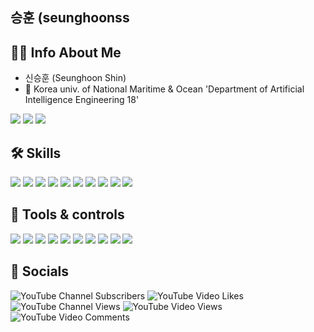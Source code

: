 ## 승훈 (seunghoonss

## 👦🏻 Info About Me
- 신승훈 (Seunghoon Shin)
- 🏫 Korea univ. of National Maritime & Ocean 'Department of Artificial Intelligence Engineering 18'
 
<a href="mailto:sshssh3961@naver.com"><img src="https://img.shields.io/badge/Email-03C75A?style=flat-square&logo=minutemailer&logoColor=white&link="/></a>
<a href="mailto:ssh3962@g.kmou.ac.k"><img src="https://img.shields.io/badge/Gmail-EA4335?style=flat-square&logo=Gmail&logoColor=white&link="/></a>
<a href="https://instagram.com/gnstls_?igshid=YmMyMTA2M2Y="><img src="https://img.shields.io/badge/Instagram-E4405F?style=flat-square&logo=instagram&logoColor=white&link="/></a>
<!--<a href="https://www.notion.so/AI-04a3a9b6863944ff8742c4e91e0fc653?pvs=="><img src="https://img.shields.io/badge/Notion-000000?style=flat-square&logo=Notion&logoColor=white&link="/></a>-->


<h2> 🛠 Skills </h2>

<img src="https://img.shields.io/badge/Python-3766AB?style=flat-square&logo=Python&logoColor=white"/></a>
<img src="https://img.shields.io/badge/C-A8B9CC?style=flat-square&logo=c&logoColor=white"/></a>
<img src="https://img.shields.io/badge/C++-00599C?style=flat-square&logo=cplusplus&logoColor=white"/></a>
<img src="https://img.shields.io/badge/Javascript-F7DF1E?style=flat-square&logo=Javascript&logoColor=white"/></a>
<img src="https://img.shields.io/badge/css-1572B6?style=flat-square&logo=CSS3&logoColor=white"/></a>
<img src="https://img.shields.io/badge/html-E34F26?style=flat-square&logo=html5&logoColor=white"/></a>
<img src="https://img.shields.io/badge/Django-092E20?style=flat-square&logo=django&logoColor=white"/></a>
<img src="https://img.shields.io/badge/Swift-F05138?style=flat-square&logo=swift&logoColor=white"/></a>
<img src="https://img.shields.io/badge/Mysql-F4479A1?style=flat-square&logo=mysql&logoColor=white"/></a>
<img src="https://img.shields.io/badge/YouTube-FF0000?style=flat-square&logo=youtube&logoColor=white"/></a>


<h2> 🔨 Tools & controls </h2>

<img src="https://img.shields.io/badge/Visual Studio-5C2D91?style=flat-square&logo=visualstudio&logoColor=white"/></a>
<img src="https://img.shields.io/badge/Visual Studio Code-007ACC?style=flat-square&logo=visualstudiocode&logoColor=white"/></a>
<img src="https://img.shields.io/badge/Google Colab-F9AB00?style=flat-square&logo=googlecolab&logoColor=white"/></a>
<img src="https://img.shields.io/badge/Arduino-00979D?style=flat-square&logo=arduino&logoColor=white"/></a>
<img src="https://img.shields.io/badge/QGIS-5C2D91?style=flat-square&logo=qgis&logoColor=white"/></a>
<img src="https://img.shields.io/badge/Adobe Premiere Pro-9999FF?style=flat-square&logo=adobepremierepro&logoColor=white"/></a>
<img src="https://img.shields.io/badge/Adobe PhotoShop-31A8FF?style=flat-square&logo=adobephotoshop&logoColor=white"/></a>
<img src="https://img.shields.io/badge/YouTube Studio-FF0000?style=flat-square&logo=youtubestudio&logoColor=white"/></a>
<img src="https://img.shields.io/badge/Github-181717?style=flat-square&logo=github&logoColor=white"/></a>
<img src="https://img.shields.io/badge/Notion-000000?style=flat-square&logo=notion&logoColor=white"/></a>


<h2> 🎥 Socials </h2>

![YouTube Channel Subscribers](https://img.shields.io/youtube/channel/subscribers/UCmHMbfsQoWdjlxS6e9wD9cg?style=social)
![YouTube Video Likes](https://img.shields.io/youtube/likes/yfIossqi6xc?style=social)
![YouTube Channel Views](https://img.shields.io/youtube/channel/views/UCmHMbfsQoWdjlxS6e9wD9cg?style=social)
![YouTube Video Views](https://img.shields.io/youtube/views/yfIossqi6xc?style=social)
![YouTube Video Comments](https://img.shields.io/youtube/comments/p8sBwfjjWaM?style=social)

<!--
<h2> 🎓 Activities </h2>

- Big Data Analytics Assoc. of Data Analysis Foundation
- Mentor of Education Mentoring of University District Office
- Clean Energy Policy Promotion Youth Supporters Busan City Hall
- College Student ICT Supporters of Busan Information Promotion Agency
- Korea Ocean Marine Equipment Research Institute National Labor Scholarship Student


<h2> 🏆 Award </h2>

- 2021 3D Modeling Design Division of the Idea Contest 'Best Award'
- 2022 Student Big Data Analysis Competition 'Encouragement Award'
- 2022 Cheonan City Data-Based Visualization Idea Contest 'Excellent Award'
- 2023 Social Welfare Plus Digitor Technology Idea Contest 'Excellent Award'
- 2023 Busan Tourism Idea Contest Using Data 'Encouragement Award'
- 2023 Gwangjin-gu Big Data Analysis Contest 'Best Award'


<h2> ⚖ Patent </h2>

- 국문 : 자동제동 및 동력보조 수단을 구비한 스마트 유모차
- 영문 : Smart Stroller with Automatic Braking and Power Auxiliary Means
- 출원 번호 : 10-2023-0025833


<h2> ⚙ Projects </h2>

`1. 빅데이터`


## 빅데이터 기반 주정차 모니터링 시스템 : 불법 주정차 해결을 위한 모니터링 솔루션
- [ ] 2023 광진구 빅데이터 분석 공모전 ‘최우수상’

✅ 광진구 주정차 관련 현황을 파악하기 위해 약 3년간의 불법 주정차 관련 현장 민원 분석 및 주차장 확보 현황에 대해 분석하여, 광진구 주정차 문제를 해결하고 주민들의 삶의 질을 높이고자 다음과 같은 서비스를 제안함

모니터링 서비스는 광진구의 주차 공간 분석과 불법주정차 모니터링을 통해 문제의 해결 방안을 제시하고, 실시간 모니터링 방식의 서비스를 제공함. 이를 통해 광진구 교통 관련 제도 대응 및 관리의 보조 수단으로써 활용할 수 있을 것이며, 주민들 또한 주차 공간 분석시스템을 활용하여 주민들 간 주정차 문제를 완화할 수 있을 것으로 기대함

### 역할

---

🗓️ **작업기간** : 2023.03.05~2023.06.27

👨‍💻 **투입인원** : 3명

📒 **주요업무** 

- 대표 팀장
- 아이디어 도출 및 기획
- Crowling 자료 구성 및 데이터 구축
- Python을 통해 데이터 전처리
- SQL 쿼리를 통해 데이터 취합
- EDA 탐색적 자료 및 데이터 분석
- Plotyexpress, Geopandas, Python 사이킷런 클러스터 라이브러리 활용
- K-Means Clustering 알고리즘 모델 프로그래밍
- Tableau 불법 주정차 현황 모니터링 대시보드 제작
- 프로젝트의 오류 및 버그 디버깅 및 수정

📒 **주요기능**

- 불법주정차 모니터링 시스템 : 
(1) 실시간 불법 주정차 단속 현황 제공(위반 위치 , 시간, 차량, 차종)
(2) 동별, 불법 주정차 순위 현황 제공(민원 건수, 단속 장소, 위반 내용
→ 불법주정차 다수 발생 지역 도출 & CCTV 추가 설치 근거 자료로 활용
- 주정차 현황 모니터링 시스템 :
(1) 실시간 주차 잔여 공간 현황 제공
(2) 동별, 주차장 별 상세 정보 제공(총 주차면, 운영 시간, 요금)
(3) 평점 및 리뷰 기반 주차장 추천
→ 특정 시간대 주차장 잔여 예측 & 주차공간 추가 설치 근거 자료로 활용

🌱 **스킬 및 사용툴**

`Python` `Tableau` `jquery` `Excel` `Sql` `Geocoding`  `visualStudio`

![image](https://github.com/seunghoonss/seunghoonss/assets/109809978/1a182bcb-f55b-41f5-8627-4fd24a205abc)

https://drive.google.com/file/d/1ymsd4_0hQt27M8gWTO5APRy6CxLhyGiJ/view?usp=sharing

## 의료폐기물 스마트 관리 시스템
- [ ] UNIST 2022 하반기 스마트 해상물류 창업오디션 4기 ‘우승’

<aside>
✅ 의료폐기물 웹 플램폼 & 센서 : 폐기물 적재량을 자동 측정하여, 데이터 기반의 통계 솔루션을 의료기관 및 수거·운반업체에게 제공함

</aside>

### 역할

---

🗓️ **작업기간** : 2022.01.01~2023.06.18

👨‍💻 **투입인원** : 5명

📒 **주요업무** 

- 데이터 분석을 통한 자사 제품화를 위한 알고리즘 연구
- 데이터 시각화/리포팅 및 Insight 발굴 및 예측 모델 수립
- DB 시스템 작업 후 개발 전 프로토타이핑 테스트
- 실제 제품 릴리즈 후 사용자 반응 분석
- 프로덕트의 리서치부터 기획, 디자인, 제품 구현까지 참여

📒 **주요기능** 

- 의료폐기물에 대한 데이터(무게, 적재량)를 자사 웹 플랫폼에 전송하여, 전용용기의 적재량을 최대한으로 활용 가능함
- 폐기물 데이터를 기반으로 의료기관에게 수거 주기 및 추이를 알려주고, 이에 대한 데이터를 수거/운반 업체에게 제공하여 불필요한 노동작업을 간소화 함

🌱 **스킬 및 사용툴**

`Python` `C`  `C+`  `Qgis` `jquery` `Excel` `Sql` `Geocoding`   `visualStudio`

![image](https://github.com/seunghoonss/seunghoonss/assets/109809978/a996fb84-3705-4512-8889-56372723c801)

https://drive.google.com/file/d/13UnYpyd_Fm2VCTv4jX59W0YMkMizsUcI/view?usp=sharing


## 지속 가능한 관광을 위한 전기차 급속 충전소 최적 입지 선정 및 전기차 관광객 동백 그린패스
- [ ] 아이디어 활용 부산관광 아이디어 공모전 ‘장려상’

<aside>
✅ 부산 관광 사업 저탄소 성장 기반 구축, 친환경 여행 문화 선도 목표에 우리가 제시한 지속 가능한 관광을 위해 전기차 급속 충전소의 최적 입지를 선정, 제안하고 증설하는 목적과 지역 관광 시장 활성화의 유용한 도구로 활용할 수 있는 부산 투어패스로 전기차 관광객 동백 그린패스 제공 서비스 아이디어 제안

</aside>

### 역할

---

🗓️ **작업기간** : 2022.01.23~2022.03.15

👨‍💻 **투입인원** : 3명

📒 **주요업무** 

- 아이디어 도출 및 기획
- SQL 쿼리를 통해 데이터 취합
- 크롤링 자료구성 및 데이터 구축
- EDA 탐색적 자료 및 데이터 분석
- Python을 통해 데이터 전처리
- QGIS를 통한 공간정보 데이터를 활용 분석 및 구축
- QGIS를 통해 데이터 분석

🌱 **스킬 및 사용툴**

`Python` `Qgis` `jquery` `Excel` `Sql` `Geocoding`   `visualStudio`

![image](https://github.com/seunghoonss/seunghoonss/assets/109809978/278367bb-8256-4c6c-872a-451d782738d0)

https://drive.google.com/file/d/1WEbm20aKWy-vMIioPnio7L6yzAI-M3bV/view?usp=sharing


## 천안시 수요대응형 대중교통분석 및 신규노선 제안
- [ ] 2022 천안시 데이터 기반 시각화 아이디오 공모전 '우수상'

<aside>
✅ 천안시는 다른 충남 지역에 비해 대중교통 사용량이 높지만 대중교통 불만족 수준이 높다. 주로 직장과 학교를 다니는 사람들이 대중교통 불편을 겪을 것이다. 따라서 통학 및 통근 인구를 위한 천안시 대중교통 개선 방안을 제안

</aside>

### 역할

---

🗓️ **작업기간** : 2022.10.26~2022.12.27

👨‍💻 **투입인원** : 3명

📒 **주요업무** 

- 아이디어 도출 및 기획
- Crowling 자료구성 및 데이터 구축
- SQL쿼리를 통해 데이터 취합
- EDA 탐색적 자료 및 데이터 분석
- Python을 통해 데이터 전처리
- 분석 알고리즘 및 방법론 구현
- 최종 본선 발표

🌱 **스킬 및 사용툴**

`Python` `Tableau` `Geocoding` `SQL` `Excel`  `visualStudio`

![image](https://user-images.githubusercontent.com/109809978/222812372-5ce6853a-02b2-4256-916c-79ba630ed4bb.png)

https://drive.google.com/file/d/1KQ8a6HUdbLHYNm2pgGH0PB9xsjFL_fjk/view?usp=share_link


## 유성구 내 MZ세대 소비량에 영향을 끼치는 요인 분석 및 경제 활성화 방향 제시
- [ ] 학생 빅데이터 분석 경진대회 ‘장려상’

<aside>
✅ MZ세대를 공략하고 주요 소비자로 여기는 사회 현상은 MZ세대가 현재 우리나라 전역을 비롯해 전 세계에서 소비와 생산의 주축이 되는 MZ세대 소비 경향 및 규모 분석 배경으로, 유성구 지역적 특성에 따른 소비 경향과 그 원인이 되는 요인 분석하여 MZ세대 1인당 소비 규모를 파악하고 요인분석의 결과로서 도출되는 현재 MZ세대의 소비 경향을 독려하고 지역 경제를 활성화할 수 있는 방향을 제안

</aside>

### 역할

---

🗓️ **작업기간** : 2022.10.07~2022.11.28

👨‍💻 **투입인원** : 3명

📒 **주요업무** 

- 대표 학생 팀장
- 아이디어 도출 및 기획
- SQL쿼리를 통해 데이터 취합
- 분석 자료 구성 및 전처리
- 분석 알고리즘 및 방법론 구현
- SVR, Ridge, Lasso 모델 프로그래밍
- Machine Learning Model 프로그래밍

🌱 **스킬 및 사용툴**

`HTML5` `css3` `jquery` `git` `visualStudio`

![image](https://github.com/seunghoonss/seunghoonss/assets/109809978/8025ddeb-5f0f-4e7c-bf4d-dcd91595502b)

https://drive.google.com/file/d/1Zcr1uPZjnVCprCUntb8NNKonlrdssaox/view?usp=sharing


`2. AI(인공지능)`

## FallSentry : 영상 기반 쓰러짐 사고 감지 AI 시스템
- [ ] 2023 한국해양대학교 캡스톤디자인II 경진대회 '결선'

<aside>
✅ 본 발명이 이루고자 하는 기술적 과제는 낙상이 감지되면, AI 시스템은 알람이나 경고등으로 빠른 대처를 요청하여 가까운 보호자나 의료진에게 경고를 보내거나, 자동으로 응급 서비스에 연결하여 신속하게 대처할 수 있도록 하는데 그 목적이 있다. 또 낙상사고의 발생을 관리자에게 알려주고 발생 위치를 저장하는 시스템을 구축하여 어느 상황이나 장소에서 낙상사고가 자주 발생하고 주의를 해야 하는지 알려주어 낙상 위험상황을 신속하게 감지 및 대응할 수 있도록 도모한다.

</aside>

### 역할

---

🗓️ **작업기간** : 2022.12.26~2023.06.21

👨‍💻 **투입인원** : 4명

📒 **주요업무** 

- 대표 학생 팀장
- 아이디어 도출 및 기획
- OpenCV를 활용한 딥러닝 프레임워크 활용
- YOLO v7 모델을 활용한 객체 인식 기술 알고리즘 수행
- MediaPipe Pose 모델을 활용한 자세 추정 기술 알고리즘 수행
- YOLO, Mediapipe pose 모델 이용한 쓰러짐 사고 감지 알고리즘 AI 개발
- 알고리즘의 성능 향상을 위한 실험 및 최적화 작업 수행
- 웹페이지를 통한 실시간 반응형 UI 개발 및 데이터 분석 처리
- 프로젝트 결과물의 통합 및 시스템의 기능 테스트 검증
- 최종 본선 발표

📒 **주요기능** 

- 객체 탐지: 실시간 영상 처리하여 비디오 내에 존재하는 Person 객체와 해당 좌표 위치를 예측
- 자세 추정: 실시간 낙상 위험상황을 탐지하는 Fall Detection AI 모델 구현
- 알림: 사람이 넘어진 것을 감지하면 신속한 대응 할 수 있도록 알람 및 경고를 생성

🌱 **스킬 및 사용툴**

`Python` `Tableau` `Geocoding` `SQL` `Excel`  `visualStudio`

![image](https://github.com/seunghoonss/seunghoonss/assets/109809978/23c95e37-cc64-49d7-a695-36563f66607a)

https://drive.google.com/file/d/1OCn6r_iX7Y_lu-02XjiC1UTY3N5XX-k3/view?usp=sharing



## 딥러닝을 활용한 발달장애 조기진단 AI 시스템
- [ ] 사회복지 더하기 디지털기술 아이디어 공모전 ‘우수상’

<aside>
✅ 부산 관광 사업 저탄소 성장 기반 구축, 친환경 여행 문화 선도 목표에 우리가 제시한 지속 가능한 관광을 위해 전기차 급속 충전소의 최적 입지를 선정, 제안하고 증설하는 목적과 지역 관광 시장 활성화의 유용한 도구로 활용할 수 있는 부산 투어패스로 전기차 관광객 동백 그린패스 제공 서비스 아이디어 제안

</aside>

### 역할

---

🗓️ **작업기간** : 2023.02.01~2023.03.03

👨‍💻 **투입인원** : 2명

📒 **주요업무** 

- 대표 학생 팀장
- 아이디어 도출 및 기획
- SQL쿼리를 통해 데이터 취합
- AI 모델 생성을 위한 적용기술 개발
- 분석 알고리즘 및 방법론 구현
- Tensorflow, OpenCv를 활용한 딥러닝 프레임워크 활용
- LSTM, EM 딥러닝 모델 프로그래밍

🌱 **스킬 및 사용툴**

`Pytho` `SQL` `JavaScript` `git` `Excel`  `visualStudio`

![image](https://github.com/seunghoonss/seunghoonss/assets/109809978/24ef19b6-4444-4b5f-ae93-74a8910e0079)

https://drive.google.com/file/d/1AuIsY2hqbEOQqGMtzzYL-MeutS-hGED-/view?usp=sharing




`3. 제어계측 및 Embedded 시스템`

## 어플리케이션과 스마트 제어 기능을 탑재한 전동 안전 유모차 [특허출원]
- [ ]  2022 인공지능공학부 Capstone Design 경진대회 결선
 
 <aside>
✅ 본 발명이 이루고자 하는 기술적 과제는 유모차 사용자가 유모차 손잡이를 놓쳤을 경우에 발생할 수 있는 유모차 미끄러짐, 추락, 및 충돌과 관련된 안전사고를 방지할 수 있도록 하는 자동 제동 장치를 제공하는데 그 목적이 있다. 다른 기술적 과제로는 경사로 및 평지에서의 유모차 주행을 용이하게 할 수 있도록 하는 동력 보조 장치를 제공하는데 그 목적이 있다. 또 앱을 통해 유모차를 제어 할 수 있게 하여 사용자의 편의성을 향상 시키는 것을 도모한다.

</aside>

### 역할

---

🗓️ **작업기간** : 2022.09.01~2022.12.27

👨‍💻 **투입인원** : 5명

📒 **주요업무** 

- 대표 학생 팀장
- 아이디어 도출 및 기획
- Crowling 자료구성 및 데이터 구축
- EDA 탐색적 자료 및 데이터 분석
- Python을 통해 데이터 전처리
- 하드웨어 시스템 설계 및 제작
- 전동 안전주행 구동방식 및 센서(IMU, 스탭모터) 위치 분석 기반기술 구현
- 다양한 센서를 활용한 제어기능 로봇 프로그래밍 앱
- 센서 응용 및 결합 모델 생성
- 분석 알고리즘 및 방법론 구현
- 특허 출원 번호 : 10-2023-0025833
- 최종 본선 발표

📒 **주요기능** 

- 유모차 미끄러짐 방지를 위한 브레이크 제어 시스템을 구축한다.
- 경사면에서의 동력 보조 기능을 구현한다.
- 사용자의 접근성 및 편의성을 위한 앱을 개발한다.****

🌱 **스킬 및 사용툴**

`Python` `Tableau` `Geocoding` `SQL` `Excel`  `visualStudio`

#### 작품 사진
![image](https://user-images.githubusercontent.com/109809978/222801234-21ec19a1-0223-48ca-8087-b5b7648b52aa.png)

#### 작품 도면 설계도
![image](https://user-images.githubusercontent.com/109809978/222801287-40e84b49-dec5-44ab-972d-8b9909163b48.png)
![image](https://user-images.githubusercontent.com/109809978/222801374-f457e717-93b5-4b9f-91b0-72edd1367ff2.png)

#### 전체 구성도 - 시제품 제작
![image](https://user-images.githubusercontent.com/109809978/222801611-b9cb00ff-b3d7-486c-9419-47c7c8a02c6f.png)

#### 전체 구성도 - App 개발
![image](https://user-images.githubusercontent.com/109809978/222801655-65b84906-50b0-44ea-b0c5-3b0e1c6787bd.png)


**[자동 제동장치 Test 시연]**
- 초음파 및 압력 센서로 사용자가 유모차 손잡이를 잡고 있는지 파악하여 손을 놓치면 브레이크를 작동
- 사용자의 손이 인식이 될 경우 브레이크가 풀려서 유모차를 움직일 수 있게 함
- 브레이크 모듈의 경우 유모차의 뒷바퀴와 앞바퀴 사이에 유압브레이크, 서보모터, 로봇팔을 부착시켜서 사용자 감지 모듈의 출력값에 따라서 로봇팔을 작동시켜 유압브레이크를 조여서 작동

https://user-images.githubusercontent.com/109809978/222803053-4a114681-9d11-4b38-8d97-b9a7aba5552f.mp4

**[동력보조 Test 시연]**
- 손잡이의 압력 센서로 측정한 압력과 자이로 센서로 측정한 경사각을 고려하여 오르막길, 평길, 내리막길에서 사용자의 동력을 보조
- 오르막길에서는 mgsin(각도)만큼의 힘을 보조해주고 내리막길에서는 -mgsin(각도)만큼의 힘을 주어서 천천히 내려가도록 함
- 동력보조 모듈의 경우 자이로 센서를 통해 받아온 경사각을 mgsin(θ)값으로 변환하여 뒷바퀴에 달린 DC 모터에 전압을 인가하여 동력보조를 수행

https://user-images.githubusercontent.com/109809978/222803026-7c22dd65-3a7c-457b-976d-de22a1b6ff9f.mp4


**[App Test ]**
- 앱 연동기술은 소켓 또는 블루투스 통신을 활용하여 사용자가 유모차의 제어 기능을 컨트롤 할 수 있게 함
- 전동 보조기술도 사람마다 이동속도가 다르니 자신이 원하는 속도를 설정해서 보조 기능을 원활하게 수행 할 수 있게 함
- 유모차 조작의 편의성을 위해 제작한 어플의 구성도이다. 위 그림에 보이듯이 브레이크 on/off, 동력 보조 on/off 및 속력 단계 조절, LED on/off, 기타(정보, 주행 내역, 설정, 문의하기) 기능을 구현

![image](https://user-images.githubusercontent.com/109809978/222802104-10c67758-eab7-4b4b-a7d7-1a359415a293.png)
![image](https://user-images.githubusercontent.com/109809978/222802187-46c5d3c8-6028-495e-a121-d629d5c14416.png)

https://drive.google.com/file/d/1ZBKXu9VpCvvEl5ld3arFJTycggalLgSj/view?usp=sharing
https://drive.google.com/file/d/1zzgFCUNgYivG67dBnfsuRRBWEP_D3Vcc/view?usp=sharing


## Arduino를 이용한 음주운전 방지 자율주행 RC Car
- [ ]  2021 인공지능공학부 Adventure Design Project 'A+'

### 주요기능
1. 초음파 센서를 이용한 충돌 방지 시스템
2. 음주 측정 센서를 이용한 음주운전 방지 시스템
3. 능동 부저를 이용한 운전 불가 상태 알림 시스템
4. 모터 드라이브를 이용한 DC 모터 제어 시스템
5. Digit Shield를 이용한 음주 측정 값 확인


**[동작 구동 시연]**
- 장애물과 일정 거리만큼 가까워지면 RC Car는 정지한 후 방향 전환하여 장애물을 회피
- 음주 측정 센서에서 기준치 이상의 알코올이 측정되면 동작 중이던 모터가 멈추면서 부저가 울려 음주상태를 알림

https://user-images.githubusercontent.com/109809978/191020510-63711f08-ce53-41d3-923f-4d77957a1335.mp4


**[Model Test 시연]**
- 음주운전 방지 자율주행 RC Car 주행 Test

https://user-images.githubusercontent.com/109809978/191022535-5e044557-4a89-4936-b104-7dfce05c583d.mp4



## ATmega128A를 이용한 스마트 Character LCD
- [ ] 2022 인공지능공학부 Embedded System Project 'A+'

### 주요기능
1. 광고문 출력 모드
2. 스탑워치 모드
3. 디지털 전압계 모드

**[전체 모드 동작 시연]**
- UART 통신을 통해 광고문 모드 전환 Tact SW 1, 2 모드 전환 및 Tact SW 3 모드별 기능 구현

[https://user-images.githubusercontent.com/109809978/191027793-7b2ae519-839b-45e9-a9f6-481dff26ccbe.mp4
](https://user-images.githubusercontent.com/109809978/191028129-6301ce95-d08c-46ac-917b-b70ba5e1cf9b.mp4)



`4. 3D Modeling`

## 항공모함 3D CAD 설계 및 모델링
- [ ] 2021 고교-대학연합 아이디어 공모전 '최우수상'

항공기를 탑재하고 발착시키는 함선으로 바다 위의 움직이는 공항 항공모함. 갑판 위에 활주로와 함의 상층부를 평탄한 비행갑판으로 만들고, 비행기의 발착이나 격납에 장애가 되는 함교나 굴뚝같은 구조물은 가급적 현측 밖으로 나가게 설계 모델링 

### 역할
1. 아이디어 도출 및 기획
2, 모델링 러프 스케치 구현
3. Inventor을 통해 3D 모델링 구현
4. Inventor 기초 개념 및 지식 학습
- https://github.com/seunghoonss/3D-Modeling-Design_Inventor


`4. Front End`

## 카카오맵을 활용한 지도 API Web
- [ ] 2022 창원 빅데이터 공모전 Project

### 주요기능
1. 길찾기
2. 지도 줌 컨트롤
3. 현재 위치 보여주기
4. 현재 위치 좌표 표시
5. 일반지도와 스카이뷰
6. 지도에 교통정보 표시
7. 지도위 로드뷰 생성
8. 여러개 마커 생성
9. 마커에 윈도우 표시
10. 마커 클러스터 생성 및 표시
11. 클러스터 마커에 텍스트 표시
12. 원의 반경 계산
13. 도보 시간 계산
14. 자전거 시간 계산
15. Kakao Map Api 사용

![image](https://user-images.githubusercontent.com/109809978/183011757-cc2f5cf8-5195-48ed-8f90-568ee43c10da.png)

https://seunghoon.neocities.org/

-->
